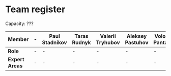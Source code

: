 # Team register

Capacity: ???

| **Member**       | - | Paul Stadnikov | Taras Rudnyk | Valerii Tryhubov | Aleksey Pastuhov | Volodymyr Pantasenko |
| ---------------- | - | - | - | - | - | - |
| **Role**         | - | - | - | - | - | - |
| **Expert Areas** | - | - | - | - | - | - |